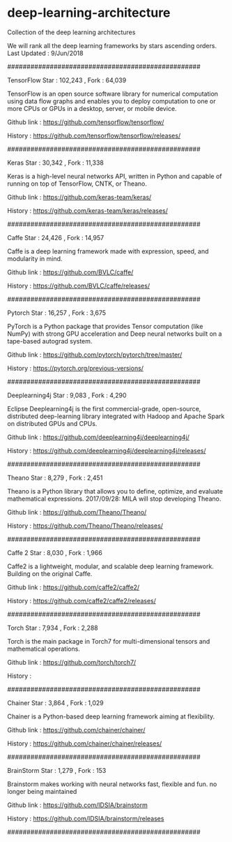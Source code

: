 # deep-learning-architecture
Collection of the deep learning architectures

We will rank all the deep learning frameworks by stars ascending orders.
Last Updated : 9/Jun/2018


##################################################

TensorFlow
Star : 102,243 , Fork : 64,039

TensorFlow is an open source software library for numerical computation using data flow graphs and 
enables you to deploy computation to one or more CPUs or GPUs in a desktop, server, or mobile device.

Github link : https://github.com/tensorflow/tensorflow/

History     : https://github.com/tensorflow/tensorflow/releases/

##################################################

Keras
Star : 30,342 , Fork : 11,338

Keras is a high-level neural networks API, written in Python and capable of running on top of TensorFlow, CNTK, or Theano.

Github link : https://github.com/keras-team/keras/

History     : https://github.com/keras-team/keras/releases/

##################################################

Caffe
Star : 24,426 , Fork : 14,957

Caffe is a deep learning framework made with expression, speed, and modularity in mind.

Github link : https://github.com/BVLC/caffe/

History     : https://github.com/BVLC/caffe/releases/

##################################################

Pytorch
Star : 16,257 , Fork : 3,675

PyTorch is a Python package that provides Tensor computation (like NumPy) with strong GPU acceleration 
and Deep neural networks built on a tape-based autograd system.

Github link : https://github.com/pytorch/pytorch/tree/master/

History     : https://pytorch.org/previous-versions/

##################################################

Deeplearning4j
Star : 9,083 , Fork : 4,290

Eclipse Deeplearning4j is the first commercial-grade, open-source, distributed deep-learning library 
integrated with Hadoop and Apache Spark on distributed GPUs and CPUs.

Github link : https://github.com/deeplearning4j/deeplearning4j/

History     : https://github.com/deeplearning4j/deeplearning4j/releases/

##################################################

Theano
Star : 8,279 , Fork : 2,451

Theano is a Python library that allows you to define, optimize, and evaluate mathematical expressions.
2017/09/28: MILA will stop developing Theano.

Github link : https://github.com/Theano/Theano/

History     : https://github.com/Theano/Theano/releases/

##################################################

Caffe 2
Star : 8,030 , Fork : 1,966

Caffe2 is a lightweight, modular, and scalable deep learning framework. Building on the original Caffe.

Github link : https://github.com/caffe2/caffe2/

History     : https://github.com/caffe2/caffe2/releases/

##################################################

Torch
Star : 7,934 , Fork : 2,288

Torch is the main package in Torch7 for multi-dimensional tensors and mathematical operations.

Github link : https://github.com/torch/torch7/

History     : 

##################################################

Chainer
Star : 3,864 , Fork : 1,029

Chainer is a Python-based deep learning framework aiming at flexibility.

Github link : https://github.com/chainer/chainer/

History     : https://github.com/chainer/chainer/releases/

##################################################

BrainStorm
Star : 1,279 , Fork : 153

Brainstorm makes working with neural networks fast, flexible and fun.
no longer being maintained

Github link : https://github.com/IDSIA/brainstorm

History     : https://github.com/IDSIA/brainstorm/releases

##################################################
